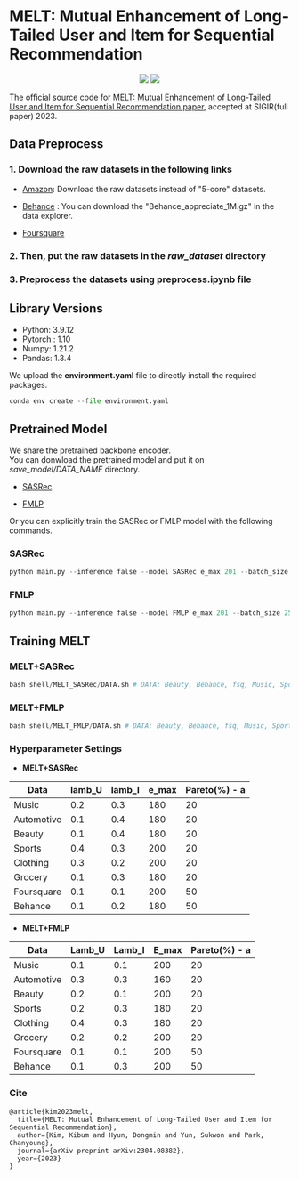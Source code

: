 # **MELT: Mutual Enhancement of Long-Tailed User and Item for Sequential Recommendation**

<p align="center">   
    <a href="https://pytorch.org/" alt="PyTorch">
      <img src="https://img.shields.io/badge/PyTorch-%23EE4C2C.svg?e&logo=PyTorch&logoColor=white" /></a>
    <a href="https://sigir.org/sigir2023/" alt="Conference">
        <img src="https://img.shields.io/badge/SIGIR'23-lightgray" /></a>
</p>

The official source code for [MELT: Mutual Enhancement of Long-Tailed User and Item for Sequential Recommendation paper](http://arxiv.org/abs/2304.08382), accepted at SIGIR(full paper) 2023.

<!-- ## **Main Figure**  
<img src="figure/Main.png" width="300"> -->

## **Data Preprocess**  

### **1. Download the raw datasets in the following links**  

* [Amazon](https://jmcauley.ucsd.edu/data/amazon/): Download the raw datasets instead of "5-core" datasets.

* [Behance](https://drive.google.com/drive/folders/0B9Ck8jw-TZUEc3NlMjVXdDlPU1k?resourcekey=0-6_8ykn0o4fLc5fuTEm91xA) : You can download the "Behance_appreciate_1M.gz" in the data explorer.

* [Foursquare](https://archive.org/details/201309_foursquare_dataset_umn)   
 

 
### **2. Then, put the raw datasets in the *raw_dataset* directory** 

### **3. Preprocess the datasets using **preprocess.ipynb** file**


## **Library Versions**

* Python: 3.9.12  
* Pytorch : 1.10  
* Numpy: 1.21.2  
* Pandas: 1.3.4  

We upload the **environment.yaml** file to directly install the required packages.

``` python  
conda env create --file environment.yaml
``` 

## **Pretrained Model**

We share the pretrained backbone encoder.  
You can donwload the pretrained model and put it on *save_model/DATA_NAME* directory.

* [SASRec](https://drive.google.com/drive/folders/1SKpdN_mAyMJgLTLSbqJOi3C9b8zm9Gbp?usp=sharing)

* [FMLP](https://drive.google.com/drive/folders/1D-dWuWKQB1VOwC91w26jjD1CvXqs2qx9?usp=sharing)

Or you can explicitly train the SASRec or FMLP model with the following commands.

### SASRec  

``` python  
python main.py --inference false --model SASRec e_max 201 --batch_size 128 --dataset {DATA}
```  

### FMLP 

``` python  
python main.py --inference false --model FMLP e_max 201 --batch_size 256 --dataset {DATA}
```  

## **Training MELT**  

### **MELT+SASRec**  

```python  
bash shell/MELT_SASRec/DATA.sh # DATA: Beauty, Behance, fsq, Music, Sports
```  

### **MELT+FMLP**  

``` python  
bash shell/MELT_FMLP/DATA.sh # DATA: Beauty, Behance, fsq, Music, Sports
```  

### **Hyperparameter Settings**  

* **MELT+SASRec**


|Data|lamb_U|lamb_I|e_max|Pareto(%) - a|  
|---|---|---|---|---|  
|Music|0.2|0.3|180|20|  
|Automotive|0.1|0.4|180|20|  
|Beauty|0.1|0.4|180|20|  
|Sports|0.4|0.3|200|20|  
|Clothing|0.3|0.2|200|20|  
|Grocery|0.1|0.3|180|20|  
|Foursquare|0.1|0.1|200|50|  
|Behance|0.1|0.2|180|50|

* **MELT+FMLP**  

|Data|Lamb_U|Lamb_I|E_max|Pareto(%) - a|  
|---|---|---|---|---|  
|Music|0.1|0.1|200|20|  
|Automotive|0.3|0.3|160|20|  
|Beauty|0.2|0.1|200|20|  
|Sports|0.2|0.3|180|20|  
|Clothing|0.4|0.3|180|20|  
|Grocery|0.2|0.2|200|20|  
|Foursquare|0.1|0.1|200|50|   
|Behance|0.1|0.3|200|50|


### Cite
```  
@article{kim2023melt,
  title={MELT: Mutual Enhancement of Long-Tailed User and Item for Sequential Recommendation},
  author={Kim, Kibum and Hyun, Dongmin and Yun, Sukwon and Park, Chanyoung},
  journal={arXiv preprint arXiv:2304.08382},
  year={2023}
}
```



